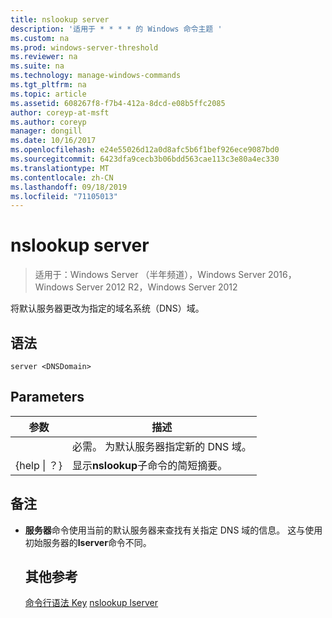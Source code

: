 ```yaml
---
title: nslookup server
description: '适用于 * * * * 的 Windows 命令主题 '
ms.custom: na
ms.prod: windows-server-threshold
ms.reviewer: na
ms.suite: na
ms.technology: manage-windows-commands
ms.tgt_pltfrm: na
ms.topic: article
ms.assetid: 608267f8-f7b4-412a-8dcd-e08b5ffc2085
author: coreyp-at-msft
ms.author: coreyp
manager: dongill
ms.date: 10/16/2017
ms.openlocfilehash: e24e55026d12a0d8afc5b6f1bef926ece9087bd0
ms.sourcegitcommit: 6423dfa9cecb3b06bdd563cae113c3e80a4ec330
ms.translationtype: MT
ms.contentlocale: zh-CN
ms.lasthandoff: 09/18/2019
ms.locfileid: "71105013"
---
```

# <a name="nslookup-server"></a>nslookup server

>适用于：Windows Server （半年频道），Windows Server 2016，Windows Server 2012 R2，Windows Server 2012

将默认服务器更改为指定的域名系统（DNS）域。
## <a name="syntax"></a>语法
```
server <DNSDomain>
```
## <a name="parameters"></a>Parameters

|    参数    |                          描述                           |
|-----------------|----------------------------------------------------------------|
|   <DNSDomain>   | 必需。 为默认服务器指定新的 DNS 域。 |
| {help &#124; ？} |     显示**nslookup**子命令的简短摘要。      |

## <a name="remarks"></a>备注
- **服务器**命令使用当前的默认服务器来查找有关指定 DNS 域的信息。 这与使用初始服务器的**lserver**命令不同。
  ## <a name="additional-references"></a>其他参考
  [命令行语法 Key](command-line-syntax-key.md)
  [nslookup lserver](nslookup-lserver.md)
